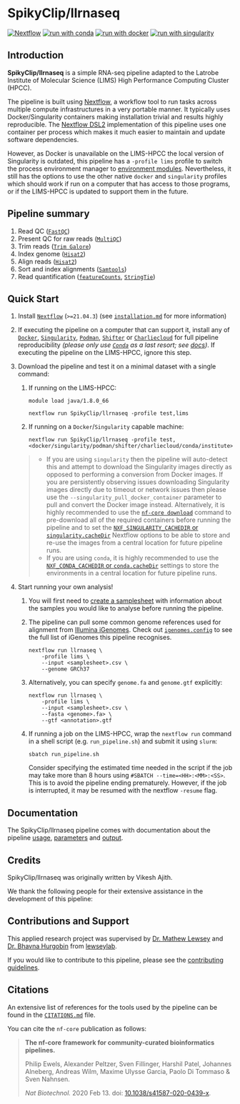 # SpikyClip/llrnaseq
[![Nextflow](https://img.shields.io/badge/nextflow%20DSL2-%E2%89%A521.04.3-23aa62.svg?labelColor=000000)](https://www.nextflow.io/)
[![run with
conda](http://img.shields.io/badge/run%20with-conda-3EB049?labelColor=000000&logo=anaconda)](https://docs.conda.io/en/latest/)
[![run with
docker](https://img.shields.io/badge/run%20with-docker-0db7ed?labelColor=000000&logo=docker)](https://www.docker.com/)
[![run with
singularity](https://img.shields.io/badge/run%20with-singularity-1d355c.svg?labelColor=000000)](https://sylabs.io/docs/)

## Introduction

**SpikyClip/llrnaseq** is a simple RNA-seq pipeline adapted to the Latrobe
Institute of Molecular Science (LIMS) High Performance Computing Cluster
(HPCC).

The pipeline is built using [Nextflow](https://www.nextflow.io), a workflow
tool to run tasks across multiple compute infrastructures in a very portable
manner. It typically uses Docker/Singularity containers making installation
trivial and results highly reproducible. The [Nextflow
DSL2](https://www.nextflow.io/docs/latest/dsl2.html) implementation of this
pipeline uses one container per process which makes it much easier to maintain
and update software dependencies. 

However, as Docker is unavailable on the LIMS-HPCC the local version of
Singularity is outdated, this pipeline has a `-profile lims` profile to switch
the process environment manager to [environment
modules](http://modules.sourceforge.net/). Nevertheless, it still has the
options to use the other native `docker` and `singularity` profiles which
should work if run on a computer that has access to those programs, or if the
LIMS-HPCC is updated to support them in the future.

## Pipeline summary

1. Read QC
   ([`FastQC`](https://www.bioinformatics.babraham.ac.uk/projects/fastqc/))
2. Present QC for raw reads ([`MultiQC`](http://multiqc.info/))
3. Trim reads ([`Trim
   Galore`](https://www.bioinformatics.babraham.ac.uk/projects/trim_galore/))
4. Index genome ([`Hisat2`](http://daehwankimlab.github.io/hisat2/))
5. Align reads ([`Hisat2`](http://daehwankimlab.github.io/hisat2/))
6. Sort and index alignments ([`Samtools`](http://www.htslib.org/))
7. Read quantification ([`featureCounts`](http://subread.sourceforge.net/), [`StringTie`](https://ccb.jhu.edu/software/stringtie/))

## Quick Start

1. Install [`Nextflow`](https://nf-co.re/usage/installation) (`>=21.04.3`) (see
   [`installation.md`](docs/installation.md) for more information)

2. If executing the pipeline on a computer that can support it, install any of
   [`Docker`](https://docs.docker.com/engine/installation/),
   [`Singularity`](https://www.sylabs.io/guides/3.0/user-guide/),
   [`Podman`](https://podman.io/),
   [`Shifter`](https://nersc.gitlab.io/development/shifter/how-to-use/) or
   [`Charliecloud`](https://hpc.github.io/charliecloud/) for full pipeline
   reproducibility _(please only use [`Conda`](https://conda.io/miniconda.html)
   as a last resort; see
   [docs](https://nf-co.re/usage/configuration#basic-configuration-profiles))_.
   If executing the pipeline on the LIMS-HPCC, ignore this step.

3. Download the pipeline and test it on a minimal dataset with a single
   command:
    1. If running on the LIMS-HPCC:
       ```
       module load java/1.8.0_66

       nextflow run SpikyClip/llrnaseq -profile test,lims
       ```
    2. If running on a `Docker`/`Singularity` capable machine:
       ```
       nextflow run SpikyClip/llrnaseq -profile test,<docker/singularity/podman/shifter/charliecloud/conda/institute>
       ```
    > * If you are using `singularity` then the pipeline will auto-detect this
    >   and attempt to download the Singularity images directly as opposed to
    >   performing a conversion from Docker images. If you are persistently
    >   observing issues downloading Singularity images directly due to timeout
    >   or network issues then please use the
    >   `--singularity_pull_docker_container` parameter to pull and convert the
    >   Docker image instead. Alternatively, it is highly recommended to use
    >   the [`nf-core
    >   download`](https://nf-co.re/tools/#downloading-pipelines-for-offline-use)
    >   command to pre-download all of the required containers before running
    >   the pipeline and to set the [`NXF_SINGULARITY_CACHEDIR` or
    >   `singularity.cacheDir`](https://www.nextflow.io/docs/latest/singularity.html?#singularity-docker-hub)
    >   Nextflow options to be able to store and re-use the images from a
    >   central location for future pipeline runs.
    > * If you are using `conda`, it is highly recommended to use the
    >   [`NXF_CONDA_CACHEDIR` or
    >   `conda.cacheDir`](https://www.nextflow.io/docs/latest/conda.html)
    >   settings to store the environments in a central location for future
    >   pipeline runs.

4. Start running your own analysis!

   1. You will first need to [create a samplesheet](docs/usage.md) with
      information about the samples you would like to analyse before running
      the pipeline.

   2. The pipeline can pull some common genome references used for alignment
      from [Illumina iGenomes](https://nf-co.re/usage/reference_genomes). Check
      out [`igenomes.config`](conf/igenomes.config) to see the full list of
      iGenomes this pipeline recognises.

      ```
      nextflow run llrnaseq \
          -profile lims \
          --input <samplesheet>.csv \
          --genome GRCh37
      ```
   3. Alternatively, you can specify `genome.fa` and `genome.gtf` explicitly:

      ```
      nextflow run llrnaseq \
          -profile lims \
          --input <samplesheet>.csv \
          --fasta <genome>.fa> \
          --gtf <annotation>.gtf
      ```
   4. If running a job on the LIMS-HPCC, wrap the `nextflow run` command in a
      shell script (e.g. `run_pipeline.sh`) and submit it using `slurm`:

      ```console
      sbatch run_pipeline.sh
      ```
      Consider specifying the estimated time needed in the script if the job
      may take more than 8 hours using `#SBATCH --time=<HH>:<MM>:<SS>`. This is
      to avoid the pipeline ending prematurely. However, if the job is
      interrupted, it may be resumed with the nextflow `-resume` flag.

## Documentation

The SpikyClip/llrnaseq pipeline comes with documentation about the pipeline
[usage](docs/usage.md), [parameters](docs.parameters.md) and
[output](docs/output.md).

## Credits

SpikyClip/llrnaseq was originally written by Vikesh Ajith.

We thank the following people for their extensive assistance in the development
of this pipeline:

## Contributions and Support

This applied research project was supervised by [Dr. Mathew
Lewsey](https://scholars.latrobe.edu.au/mlewsey) and [Dr. Bhavna
Hurgobin](https://scholars.latrobe.edu.au/bhurgobin) from
[lewseylab](http://www.lewseylab.org/).

If you would like to contribute to this pipeline, please see the [contributing
guidelines](.github/CONTRIBUTING.md).

<!-- For further information or help, don't hesitate to get in touch on the [Slack
`#llrnaseq` channel](https://nfcore.slack.com/channels/llrnaseq) (you can join
with [this invite](https://nf-co.re/join/slack)). -->

## Citations

An extensive list of references for the tools used by the pipeline can be found
in the [`CITATIONS.md`](CITATIONS.md) file.

You can cite the `nf-core` publication as follows:

> **The nf-core framework for community-curated bioinformatics pipelines.**
>
> Philip Ewels, Alexander Peltzer, Sven Fillinger, Harshil Patel, Johannes
> Alneberg, Andreas Wilm, Maxime Ulysse Garcia, Paolo Di Tommaso & Sven
> Nahnsen.
>
> _Nat Biotechnol._ 2020 Feb 13. doi:
> [10.1038/s41587-020-0439-x](https://dx.doi.org/10.1038/s41587-020-0439-x).
